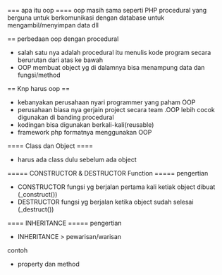 === apa itu oop ====
oop masih sama seperti PHP procedural yang berguna untuk berkomunikasi dengan database untuk mengambil/menyimpan data dll

== perbedaan oop dengan procedural 
- salah satu nya adalah procedural itu menulis kode program secara berurutan dari atas ke bawah
- OOP membuat object yg di dalamnya bisa menampung data dan fungsi/method

== Knp harus oop ==
- kebanyakan perusahaan nyari programmer yang paham OOP
-  perusahaan biasa nya gerjain project secara team .OOP lebih cocok digunakan di banding procedural
- kodingan bisa digunakan berkali-kali(reusable)
- framework php formatnya menggunakan OOP

==== Class dan Object ====
- harus ada class dulu sebelum ada object

===== CONSTRUCTOR & DESTRUCTOR Function =====
pengertian
- CONSTRUCTOR fungsi yg berjalan pertama kali ketiak object dibuat (_construct())
- DESTRUCTOR fungsi yg berjalan ketika object sudah selesai (_destruct())

==== INHERITANCE =====
pengertian 
- INHERITANCE > pewarisan/warisan

contoh 
- property dan method
